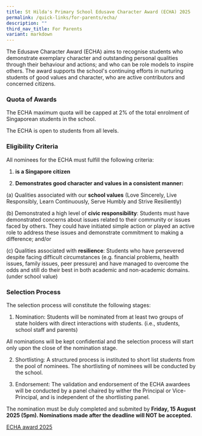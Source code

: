 ```yaml
---
title: St Hilda's Primary School Edusave Character Award (ECHA) 2025
permalink: /quick-links/for-parents/echa/
description: ""
third_nav_title: For Parents
variant: markdown
---
```

The Edusave Character Award (ECHA) aims to recognise students who demonstrate exemplary character and outstanding personal qualities through their behaviour and actions; and who can be role models to inspire others. The award supports the school's continuing efforts in nurturing students of good values and character, who are active contributors and concerned citizens.

 ### Quota of Awards

The ECHA maximum quota will be capped at 2% of the total enrolment of Singaporean students in the school. 

The ECHA is open to students from all levels. 

  
### Eligibility Criteria

All nominees for the ECHA must fulfill the following criteria:

  
1. **is a Singapore citizen**

2.  **Demonstrates good character and values in a consistent manner:**

  
(a) Qualities associated with our **school values** (Love Sincerely, Live Responsibly, Learn Continuously, Serve Humbly and Strive Resiliently)

  
(b) Demonstrated a high level of **civic responsibility**: Students must have demonstrated concerns about issues related to their community or issues faced by others. They could have initiated simple action or played an active role to address these issues and demonstrate commitment to making a difference; and/or

  
(c) Qualities associated with **resilience**: Students who have persevered despite facing difficult circumstances (e.g. financial problems, health issues, family issues, peer pressure) and have managed to overcome the odds and still do their best in both academic and non-academic domains. (under school value)

### Selection Process

  
The selection process will constitute the following stages:

1. Nomination: Students will be nominated from at least two groups of state holders with direct interactions with students. (i.e., students, school staff and parents)

All nominations will be kept confidential and the selection process will start only upon the close of the nomination stage. 

2. Shortlisting: A structured process is instituted to short list students from the pool of nominees. The shortlisting of nominees will be conducted by the school. 

3. Endorsement: The validation and endorsement of the ECHA awardees will be conducted by a panel chaired by wither the Principal or Vice-Principal, and is independent of the shortlisting panel. 

The nomination must be duly completed and submited by **Friday, 15 August 2025 (5pm). Nominations made after the deadline will NOT be accepted.**

[ECHA award 2025](https://go.gov.sg/echaaward2025)